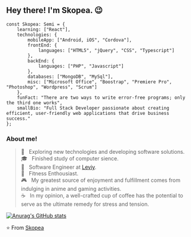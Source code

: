 <h2> Hey there! I'm Skopea. 😉 </h2>

```
const Skopea: Semi = {
    learning: ["React"],
    technologies: {
        mobileApp: ["Android, iOS", "Cordova"],
        frontEnd: {
            languages: ["HTML5", "jQuery", "CSS", "Typescript"]
        },
        backEnd: {
            languages: ["PHP", "Javascript"]
        },
        databases: ["MongoDB", "MySql"],
        misc: ["Microsoft Office", "Boostrap", "Premiere Pro", "Photoshop", "Wordpress", "Scrum"]
    },
    funFact: "There are two ways to write error-free programs; only the third one works",
    smallBio: "Full Stack Developer passionate about creating efficient, user-friendly web applications that drive business success."
};
```

<h3> About me! </h3>

> 🌱 &nbsp; Exploring new technologies and developing software solutions. <br>
> 🎓 &nbsp; Finished study of computer sience. <br>
> 🌊 &nbsp; Software Engineer at [Leviy](https://leviy.com/). <br>
> 💪️ &nbsp; Fitness Enthousiast. <br> 
> 🎮 &nbsp; My greatest source of enjoyment and fulfillment comes from indulging in anime and gaming activities. <br>
> ☕ &nbsp; In my opinion, a well-crafted cup of coffee has the potential to serve as the ultimate remedy for stress and tension. <br>

[![Anurag's GitHub stats](https://github-readme-stats.vercel.app/api?username=Skopea&show_icons=true&theme=codeSTACKr&count_private=true)](https://media.tenor.com/Hntke7HWHhIAAAAC/wave-anime.gif)

⭐️ From [Skopea](https://github.com/Skopea)

